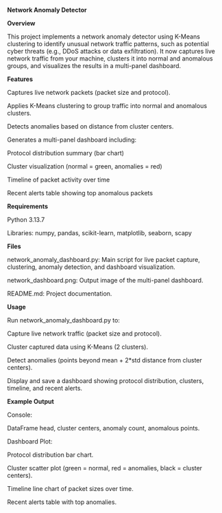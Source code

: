 **Network Anomaly Detector**

**Overview**

This project implements a network anomaly detector using K-Means clustering to identify unusual network traffic patterns, such as potential cyber threats (e.g., DDoS attacks or data exfiltration). It now captures live network traffic from your machine, clusters it into normal and anomalous groups, and visualizes the results in a multi-panel dashboard.

**Features**

Captures live network packets (packet size and protocol).

Applies K-Means clustering to group traffic into normal and anomalous clusters.

Detects anomalies based on distance from cluster centers.

Generates a multi-panel dashboard including:

Protocol distribution summary (bar chart)

Cluster visualization (normal = green, anomalies = red)

Timeline of packet activity over time

Recent alerts table showing top anomalous packets

**Requirements**

Python 3.13.7

Libraries: numpy, pandas, scikit-learn, matplotlib, seaborn, scapy

**Files**

network_anomaly_dashboard.py: Main script for live packet capture, clustering, anomaly detection, and dashboard visualization.

network_dashboard.png: Output image of the multi-panel dashboard.

README.md: Project documentation.

**Usage**

Run network_anomaly_dashboard.py to:

Capture live network traffic (packet size and protocol).

Cluster captured data using K-Means (2 clusters).

Detect anomalies (points beyond mean + 2*std distance from cluster centers).

Display and save a dashboard showing protocol distribution, clusters, timeline, and recent alerts.

**Example Output**

Console:

DataFrame head, cluster centers, anomaly count, anomalous points.

Dashboard Plot:

Protocol distribution bar chart.

Cluster scatter plot (green = normal, red = anomalies, black = cluster centers).

Timeline line chart of packet sizes over time.

Recent alerts table with top anomalies.
